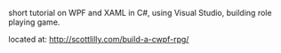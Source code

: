 short tutorial on WPF and XAML in C#, using Visual Studio,
building role playing game.

located at:
http://scottlilly.com/build-a-cwpf-rpg/
